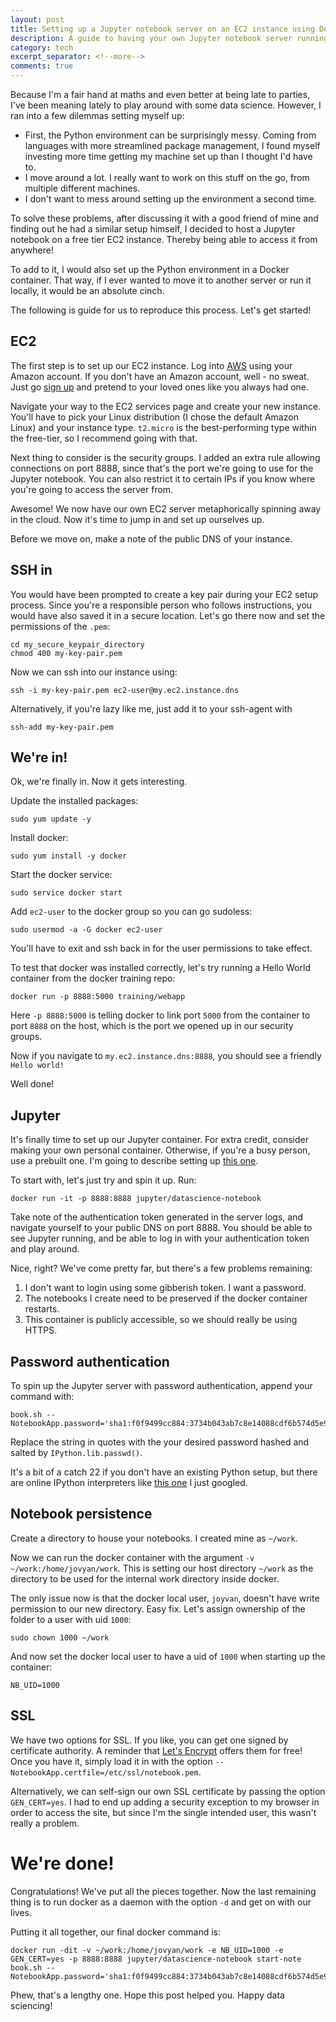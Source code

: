 ```yaml
---
layout: post
title: Setting up a Jupyter notebook server on an EC2 instance using Docker
description: A guide to having your own Jupyter notebook server running in a Docker container on a free EC2 instance!
category: tech
excerpt_separator: <!--more-->
comments: true
---
```


Because I'm a fair hand at maths and even better at being late to parties, I've been meaning lately to play around with some data science. However, I ran into a few dilemmas setting myself up:

* First, the Python environment can be surprisingly messy. Coming from languages with more streamlined package management, I found myself investing more time getting my machine set up than I thought I'd have to.
* I move around a lot. I really want to work on this stuff on the go, from multiple different machines.
* I don't want to mess around setting up the environment a second time.

To solve these problems, after discussing it with a good friend of mine and finding out he had a similar setup himself, I decided to host a Jupyter notebook on a free tier EC2 instance. Thereby being able to access it from anywhere!
<!--more-->

To add to it, I would also set up the Python environment in a Docker container. That way, if I ever wanted to move it to another server or run it locally, it would be an absolute cinch.

The following is guide for us to reproduce this process. Let's get started!

## EC2

The first step is to set up our EC2 instance. Log into [AWS](https://aws.amazon.com/) using your Amazon account. If you don't have an Amazon account, well - no sweat. Just go [sign up](https://www.amazon.com.au/) and pretend to your loved ones like you always had one.

Navigate your way to the EC2 services page and create your new instance. You'll have to pick your Linux distribution (I chose the default Amazon Linux) and your instance type. `t2.micro` is the best-performing type within the free-tier, so I recommend going with that.

Next thing to consider is the security groups.
I added an extra rule allowing connections on port 8888, since that's the port we're going to use for the Jupyter notebook. You can also restrict it to certain IPs if you know where you're going to access the server from.

Awesome! We now have our own EC2 server metaphorically spinning away in the cloud. Now it's time to jump in and set up ourselves up.

Before we move on, make a note of the public DNS of your instance.

## SSH in

You would have been prompted to create a key pair during your EC2 setup process. Since you're a responsible person who follows instructions, you would have also saved it in a secure location. Let's go there now and set the permissions of the `.pem`:

```
cd my_secure_keypair_directory
chmod 400 my-key-pair.pem
```

Now we can ssh into our instance using:

```
ssh -i my-key-pair.pem ec2-user@my.ec2.instance.dns
```

Alternatively, if you're lazy like me, just add it to your ssh-agent with

```
ssh-add my-key-pair.pem
```

## We're in!

Ok, we're finally in. Now it gets interesting.

Update the installed packages:
```
sudo yum update -y
```

Install docker:
```
sudo yum install -y docker
```

Start the docker service:
```
sudo service docker start
```

Add `ec2-user` to the docker group so you can go sudoless:

```
sudo usermod -a -G docker ec2-user
```

You'll have to exit and ssh back in for the user permissions to take effect.

To test that docker was installed correctly, let's try running a Hello World container from the docker training repo:

```
docker run -p 8888:5000 training/webapp
```

Here `-p 8888:5000` is telling docker to link port `5000` from the container to port `8888` on the host, which is the port we opened up in our security groups.

Now if you navigate to `my.ec2.instance.dns:8888`, you should see a friendly `Hello world!`

Well done!


## Jupyter
It's finally time to set up our Jupyter container. For extra credit, consider making your own personal container. Otherwise, if you're a busy person, use a prebuilt one. I'm going to describe setting up [this one](https://hub.docker.com/r/jupyter/datascience-notebook/).

To start with, let's just try and spin it up. Run:

```
docker run -it -p 8888:8888 jupyter/datascience-notebook
```

Take note of the authentication token generated in the server logs, and navigate yourself to your public DNS on port 8888. You should be able to see Jupyter running, and be able to log in with your authentication token and play around.

Nice, right? We've come pretty far, but there's a few problems remaining:

1. I don't want to login using some gibberish token. I want a password.
2. The notebooks I create need to be preserved if the docker container restarts.
3. This container is publicly accessible, so we should really be using HTTPS.

## Password authentication
To spin up the Jupyter server with password authentication, append your command with:
```start-note
book.sh --NotebookApp.password='sha1:f0f9499cc884:3734b043ab7c8e14088cdf6b574d5e9ce6e30fc0'
```
Replace the string in quotes with the your desired password hashed and salted by `IPython.lib.passwd()`.

It's a bit of a catch 22 if you don't have an existing Python setup, but there are online IPython interpreters like [this one](https://www.pythonanywhere.com/try-ipython/) I just googled.

## Notebook persistence

Create a directory to house your notebooks. I created mine as `~/work`.

Now we can run the docker container with the argument `-v ~/work:/home/jovyan/work`. This is setting our host directory `~/work` as the directory to be used for the internal work directory inside docker.

The only issue now is that the docker local user, `joyvan`, doesn't have write permission to our new directory. Easy fix. Let's assign ownership of the folder to a user with uid `1000`:

```
sudo chown 1000 ~/work
```

And now set the docker local user to have a uid of `1000` when starting up the container:

```
NB_UID=1000
```

## SSL

We have two options for SSL. If you like, you can get one signed by certificate authority. A reminder that [Let's Encrypt](https://letsencrypt.org/) offers them for free! Once you have it, simply load it in with the option `--NotebookApp.certfile=/etc/ssl/notebook.pem`.

Alternatively, we can self-sign our own SSL certificate by passing the option `GEN_CERT=yes`. I had to end up adding a security exception to my browser in order to access the site, but since I'm the single intended user, this wasn't really a problem.

# We're done!

Congratulations! We've put all the pieces together. Now the last remaining thing is to run docker as a daemon with the option `-d` and get on with our lives.

Putting it all together, our final docker command is:

```
docker run -dit -v ~/work:/home/jovyan/work -e NB_UID=1000 -e GEN_CERT=yes -p 8888:8888 jupyter/datascience-notebook start-note
book.sh --NotebookApp.password='sha1:f0f9499cc884:3734b043ab7c8e14088cdf6b574d5e9ce6e30fc0'
```

Phew, that's a lengthy one. Hope this post helped you. Happy data sciencing!
